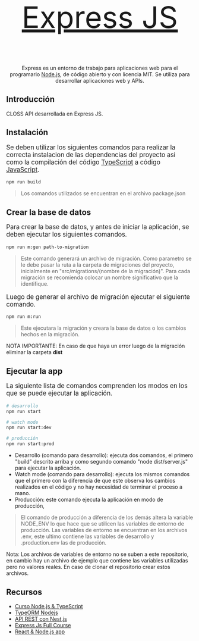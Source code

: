 <p align="center" style="font-size:5rem">
    <a href="https://expressjs.com/" target="blank">Express JS</a>
</p>
<p align="center">
Express es un entorno de trabajo para aplicaciones web para el programario <a href="http://nodejs.org" target="_blank">Node.js</a>, de código abierto y con licencia MIT. Se utiliza para desarrollar aplicaciones web y APIs.
</p>

## Introducción

CLOSS API desarrollada en Express JS.

## Instalación

<p style="font-size:1.2em">
Se deben utilizar los siguientes comandos para realizar la correcta instalacion de las dependencias del proyecto asi como la compilación del código <a href="https://www.typescriptlang.org/" target="blank">TypeScript</a> a código <a href="https://devdocs.io/javascript/" target="blank">JavaScript</a>.
</p>

```bash
npm run build
```

> Los comandos utilizados se encuentran en el archivo package.json

## Crear la base de datos

<p style="font-size:1.2em">
Para crear la base de datos, y antes de iniciar la aplicación, se deben ejecutar los siguientes comandos.
</p>

```bash
npm run m:gen path-to-migration
```

> Este comando generará un archivo de migración. Como parametro se le debe pasar la ruta a la carpeta de migraciones del proyecto, inicialmente en "src/migrations/(nombre de la migración)". Para cada migración se recomienda colocar un nombre significativo que la identifique.

<p style="font-size:1.2em">
Luego de generar el archivo de migración ejecutar el siguiente comando.
</p>

```bash
npm run m:run
```

> Este ejecutara la migración y creara la base de datos o los cambios hechos en la migración.

NOTA IMPORTANTE: En caso de que haya un error luego de la migración eliminar la carpeta <b>dist</b>

## Ejecutar la app

<p style="font-size:1.2em">
La siguiente lista de comandos comprenden los modos en los que se puede ejecutar la aplicación.
</p>

```bash
# desarrollo
npm run start

# watch mode
npm run start:dev

# producción
npm run start:prod
```

- Desarrollo (comando para desarrollo): ejecuta dos comandos, el primero "build" descrito arriba y como segundo comando "node dist/server.js" para ejecutar la aplicación.
- Watch mode (comando para desarrollo): ejecuta los mismos comandos que el primero con la diferencia de que este observa los cambios realizados en el código y no hay necesidad de terminar el proceso a mano.
- Producción: este comando ejecuta la aplicación en modo de producción,

> El comando de producción a diferencia de los demás altera la variable NODE_ENV lo que hace que se utilicen las variables de entorno de producción. Las variables de entorno se encuentran en los archivos .env, este ultimo contiene las variables de desarrollo y .production.env las de producción.

Nota: Los archivos de variables de entorno no se suben a este repositorio, en cambio hay un archivo de ejemplo que contiene las variables utilizadas pero no valores reales. En caso de clonar el repositorio crear estos archivos.

## Recursos

- <a href="https://www.youtube.com/playlist?list=PLergODdA95keGVKSOPApWRw0XuA-ivH_u">Curso Node.js & TypeScript</a>
- <a href="https://www.youtube.com/watch?v=tGJt93O_DMo&t=2349s">TypeORM Nodejs</a>
- <a href="https://www.youtube.com/watch?v=RWUmlsdZ1e4&list=PLPl81lqbj-4LqA6sXRETXUg4uNkYG4aUc&pp=iAQB">API REST con Nest.js</a>
- <a href="https://www.youtube.com/watch?v=nH9E25nkk3I">Express Js Full Course</a>
- <a href="https://www.youtube.com/watch?v=ardeKHEN1j4&t=491s">React & Node.js app</a>
